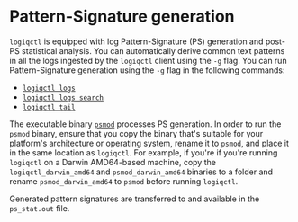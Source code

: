 # Pattern-Signature generation

`logiqctl` is equipped with log Pattern-Signature (PS) generation and post-PS statistical analysis. You can automatically derive common text patterns in all the logs ingested by the `logiqctl` client using the `-g` flag. You can run Pattern-Signature generation using the `-g` flag in the following commands:

- [`logiqctl logs`](logs/logiqctl_logs.md)
- [`logiqctl logs search`](/logs/logiqctl_logs_search)
- [`logiqctl tail`](/tail/logiqctl_tail)

The executable binary [`psmod`](https://github.com/logiqai/logiqctl/blob/master/psmod) processes PS generation. In order to run the `psmod` binary, ensure that you copy the binary that's suitable for your platform's architecture or operating system, rename it to `psmod`, and place it in the same location as `logiqctl`. For example, if you're if you're running `logiqctl` on a Darwin AMD64-based machine, copy the `logiqctl_darwin_amd64` and `psmod_darwin_amd64` binaries to a folder and rename `psmod_darwin_amd64` to `psmod` before running `logiqctl`. 

Generated pattern signatures are transferred to and available in the `ps_stat.out` file.